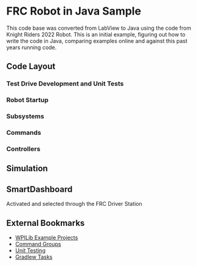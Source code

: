 # FRC Robot in Java Sample
This code base was converted from LabView to Java using the code from Knight Riders 2022 Robot.
This is an initial example, figuring out how to write the code in Java, comparing examples
online and against this past years running code.

## Code Layout

### Test Drive Development and Unit Tests

### Robot Startup

### Subsystems

### Commands

### Controllers

## Simulation

## SmartDashboard
Activated and selected through the FRC Driver Station

## External Bookmarks

- [WPILib Example Projects](https://docs.wpilib.org/en/stable/docs/software/examples-tutorials/wpilib-examples.html)
- [Command Groups](https://docs.wpilib.org/en/stable/docs/software/commandbased/command-groups.html)
- [Unit Testing](https://docs.wpilib.org/en/stable/docs/software/wpilib-tools/robot-simulation/unit-testing.html)
- [Gradlew Tasks](https://docs.wpilib.org/en/stable/docs/software/advanced-gradlerio/gradlew-tasks.html)
